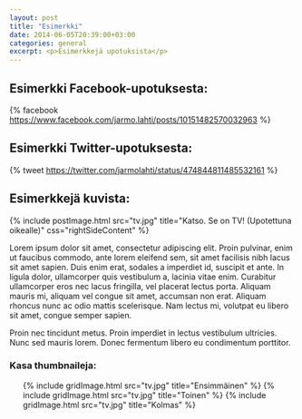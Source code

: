 ```yaml
---
layout: post
title: "Esimerkki"
date: 2014-06-05T20:39:00+03:00
categories: general
excerpt: <p>Esimerkkejä upotuksista</p>
---
```


## Esimerkki Facebook-upotuksesta:

{% facebook https://www.facebook.com/jarmo.lahti/posts/10151482570032963 %}

## Esimerkki Twitter-upotuksesta:

{% tweet https://twitter.com/jarmolahti/status/474844811485532161 %}

## Esimerkkejä kuvista:

{% include postImage.html src="tv.jpg" title="Katso. Se on TV! (Upotettuna oikealle)" css="rightSideContent" %}

Lorem ipsum dolor sit amet, consectetur adipiscing elit. Proin pulvinar, enim ut faucibus commodo, ante lorem eleifend sem, sit amet facilisis nibh lacus sit amet sapien. Duis enim erat, sodales a imperdiet id, suscipit et ante. In ligula dolor, ullamcorper quis vestibulum a, lacinia vitae enim. Curabitur ullamcorper eros nec lacus fringilla, vel placerat lectus porta. Aliquam mauris mi, aliquam vel congue sit amet, accumsan non erat. Aliquam rhoncus nunc ac odio mattis scelerisque. Nam lectus mi, volutpat eu libero sit amet, congue semper sapien.

Proin nec tincidunt metus. Proin imperdiet in lectus vestibulum ultricies. Nunc sed mauris lorem. Donec fermentum libero eu condimentum porttitor. 

### Kasa thumbnaileja:

<ul class="imageCollage small-block-grid-3">
  {% include gridImage.html src="tv.jpg" title="Ensimmäinen" %}
  {% include gridImage.html src="tv.jpg" title="Toinen" %}
  {% include gridImage.html src="tv.jpg" title="Kolmas" %}
</ul>